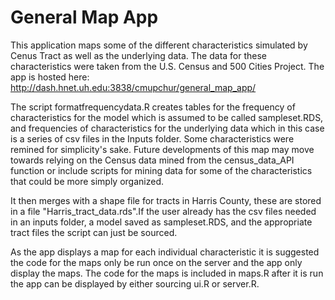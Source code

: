 # General Map App
This application maps some of the different characteristics simulated by Cenus Tract as well as the underlying data. The data for these characteristics were taken from the U.S. Census and 500 Cities Project. The app is hosted here: http://dash.hnet.uh.edu:3838/cmupchur/general_map_app/

The script formatfrequencydata.R creates tables for the frequency of characteristics for the model which is assumed to be called sampleset.RDS, and frequencies of characteristics for the underlying data which in this case is a series of csv files in the Inputs folder. Some characteristics were remined for simplicity's sake. Future developments of this map may move towards relying on the Census data mined from the census_data_API function or include scripts for mining data for some of the characteristics that could be more simply organized.

It then merges with a shape file for tracts in Harris County, these are stored in a file "Harris_tract_data.rds".If the user already has the csv files needed in an inputs folder, a model saved as sampleset.RDS, and the appropriate tract files the script can just be sourced.

As the app displays a map for each individual characteristic it is suggested the code for the maps only be run once on the server and the app only display the maps. The code for the maps is included in maps.R after it is run the app can be displayed by either sourcing ui.R or server.R.
